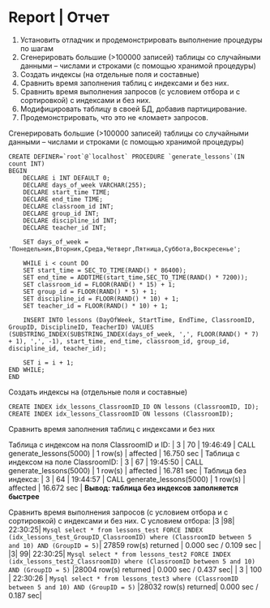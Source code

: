 # Report | Отчет

1. Установить отладчик и продемонстрировать выполнение процедуры по шагам
2. Сгенерировать большие (>100000 записей) таблицы со случайными данными – числами и строками (с помощью хранимой процедуры)
3. Создать индексы (на отдельные поля и составные)
4. Сравнить время заполнения таблиц с индексами и без них.
5. Сравнить время выполнения запросов (с условием отбора и с сортировкой) с индексами и без них.
6. Модифицировать таблицу в своей БД, добавив партицирование.
7. Продемонстрировать, что это не «ломает» запросов.

Сгенерировать большие (>100000 записей) таблицы со случайными данными – числами и строками (с помощью хранимой процедуры)
```Mysql
CREATE DEFINER=`root`@`localhost` PROCEDURE `generate_lessons`(IN count INT)
BEGIN
	DECLARE i INT DEFAULT 0;
	DECLARE days_of_week VARCHAR(255);
	DECLARE start_time TIME;
	DECLARE end_time TIME;
	DECLARE classroom_id INT;
	DECLARE group_id INT;
	DECLARE discipline_id INT;
	DECLARE teacher_id INT;

	SET days_of_week = 'Понедельник,Вторник,Среда,Четверг,Пятница,Суббота,Воскресенье';

	WHILE i < count DO
	SET start_time = SEC_TO_TIME(RAND() * 86400);
	SET end_time = ADDTIME(start_time,SEC_TO_TIME(RAND() * 7200));
	SET classroom_id = FLOOR(RAND() * 15) + 1;
	SET group_id = FLOOR(RAND() * 5) + 1;
	SET discipline_id = FLOOR(RAND() * 10) + 1;
	SET teacher_id = FLOOR(RAND() * 10) + 1;

	INSERT INTO lessons (DayOfWeek, StartTime, EndTime, ClassroomID, GroupID, DisciplineID, TeacherID) VALUES (SUBSTRING_INDEX(SUBSTRING_INDEX(days_of_week, ',', FLOOR(RAND() * 7) + 1), ',', -1), start_time, end_time, classroom_id, group_id, discipline_id, teacher_id);

	SET i = i + 1;
END WHILE;
END
```
Создать индексы на (отдельные поля и составные)
```Mysql
CREATE INDEX idx_lessons_ClassroomID_ID ON lessons (ClassroomID, ID);
CREATE INDEX idx_lessons_ClassroomID ON lessons (ClassroomID);
```
Сравнить время заполнения таблиц с индексами и без них

Таблица с индексом на поля ClassroomID и ID:
| 3 |	70	| 19:46:49	| CALL generate_lessons(5000) |	1 row(s) | affected |	16.750 sec |
Таблица с индексом на поле ClassroomID:
| 3	| 67	| 19:45:50	| CALL generate_lessons(5000)	| 1 row(s) | affected	| 16.781 sec |
Таблица без индекса:
| 3	| 64	| 19:44:57	| CALL generate_lessons(5000)	| 1 row(s) | affected	| 16.672 sec |
**Вывод: таблица без индексов заполняется быстрее**

Сравнить время выполнения запросов (с условием отбора и с сортировкой) с индексами и без них.
С условием отбора:
|3	|98|	22:30:25|	```Mysql select * from lessons_test FORCE INDEX (idx_lessons_test_GroupID_ClassroomID) where (ClassroomID between 5 and 10) AND (GroupID = 5)```|	27859 row(s) returned	| 0.000 sec / 0.109 sec |
|3|	99|	22:30:25|	```Mysql select * from lessons_test2 FORCE INDEX (idx_lessons_test2_ClassroomID) where (ClassroomID between 5 and 10) AND (GroupID = 5)```	|28004 row(s) returned	| 0.000 sec / 0.437 sec|
| 3 |	100	| 22:30:26	| ```Mysql select * from lessons_test3 where (ClassroomID between 5 and 10) AND (GroupID = 5)```	|28032 row(s) returned|	0.000 sec / 0.187 sec|
